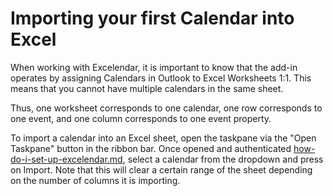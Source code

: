 # Importing your first Calendar into Excel

When working with Excelendar, it is important to know that the add-in operates by assigning Calendars in Outlook to Excel Worksheets 1:1. This means that you cannot have multiple calendars in the same sheet.

Thus, one worksheet corresponds to one calendar, one row corresponds to one event, and one column corresponds to one event property.

To import a calendar into an Excel sheet, open the taskpane via the "Open Taskpane" button in the ribbon bar.  Once opened and authenticated [how-do-i-set-up-excelendar.md](how-do-i-set-up-excelendar.md "mention"), select a calendar from the dropdown and press on Import. Note that this will clear a certain range of the sheet depending on the number of columns it is importing.&#x20;
